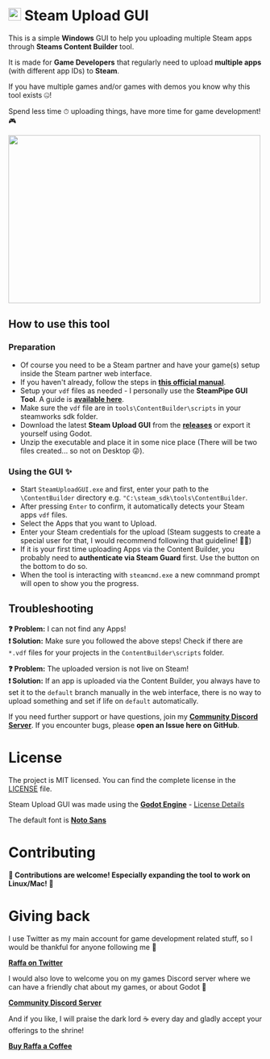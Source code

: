 <h1><img src="https://github.com/RPicster/Steam-Upload-GUI/blob/main/other/icon_high_res.svg?raw=true" width="25" height="25" /> Steam Upload GUI</h1>

This is a simple **Windows** GUI to help you uploading multiple Steam apps through **Steams Content Builder** tool.

It is made for **Game Developers** that regularly need to upload **multiple apps** (with different app IDs) to **Steam**.

If you have multiple games and/or games with demos you know why this tool exists 🤐!

Spend less time ⏱ uploading things, have more time for game development! 🎮

<img src="https://raw.githubusercontent.com/RPicster/Steam-Upload-GUI/main/other/screenshot.jpg?raw=true" width="500" height="333" />

## How to use this tool
### Preparation
- Of course you need to be a Steam partner and have your game(s) setup inside the Steam partner web interface.
- If you haven't already, follow the steps in **[this official manual](https://partner.steamgames.com/doc/sdk/uploading?l=finnish&language=english#1)**.
- Setup your `vdf` files as needed - I personally use the **SteamPipe GUI Tool**. A guide is **[available here](https://partner.steamgames.com/doc/sdk/uploading?l=finnish&language=english#3)**.
- Make sure the `vdf` file are in `tools\ContentBuilder\scripts` in your steamworks sdk folder.
- Download the latest **Steam Upload GUI** from the **[releases](https://github.com/RPicster/Steam-Upload-GUI/releases)** or export it yourself using Godot.
- Unzip the executable and place it in some nice place (There will be two files created... so not on Desktop 😜).
### Using the GUI ✨
- Start `SteamUploadGUI.exe` and first, enter your path to the `\ContentBuilder` directory e.g. `"C:\steam_sdk\tools\ContentBuilder`.
- After pressing `Enter` to confirm, it automatically detects your Steam apps `vdf` files.
- Select the Apps that you want to Upload.
- Enter your Steam credentials for the upload (Steam suggests to create a special user for that, I would recommend following that guideline! 🧙‍♂️)
- If it is your first time uploading Apps via the Content Builder, you probably need to **authenticate via Steam Guard** first. Use the button on the bottom to do so.
- When the tool is interacting with `steamcmd.exe` a new comnmand prompt will open to show you the progress.

## Troubleshooting
**❓ Problem:** I can not find any Apps!</br>
**❗ Solution:** Make sure you followed the above steps! Check if there are `*.vdf` files for your projects in the `ContentBuilder\scripts` folder.

**❓ Problem:** The uploaded version is not live on Steam!</br>
**❗ Solution:** If an app is uploaded via the Content Builder, you always have to set it to the `default` branch manually in the web interface, there is no way to upload something and set if life on `default` automatically.

If you need further support or have questions, join my [**Community Discord Server**](https://discord.com/invite/JU3y5WkQ4g). If you encounter bugs, please **open an Issue here on GitHub**.

# License
The project is MIT licensed. You can find the complete license in the [LICENSE](https://github.com/RPicster/Steam-Upload-GUI/blob/main/LICENSE) file.

Steam Upload GUI was made using the **[Godot Engine](https://www.godotengine.org)** - [License Details](https://godotengine.org/license)

The default font is **[Noto Sans](https://fonts.google.com/noto/specimen/Noto+Sans/about)**

# Contributing

**🤩 Contributions are welcome! Especially expanding the tool to work on Linux/Mac! 🤩**




# Giving back

I use Twitter as my main account for game development related stuff, so I would be thankful for anyone following me 🎉

[**Raffa on Twitter**](https://www.twitter.com/MV_Raffa)

I would also love to welcome you on my games Discord server where we can have a friendly chat about my games, or about Godot 💬

[**Community Discord Server**](https://discord.com/invite/JU3y5WkQ4g)

And if you like, I will praise the dark lord ☕ every day and gladly accept your offerings to the shrine!

[**Buy Raffa a Coffee**](https://www.buymeacoffee.com/raffa)

